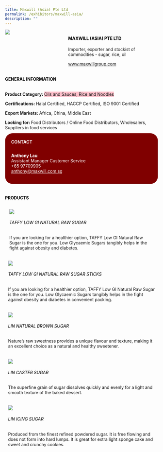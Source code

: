 ```yaml
---
title: Maxwill (Asia) Pte Ltd
permalink: /exhibitors/maxwill-asia/
description: ""
---
```

<head>
	<div class="flex-paragraph">
		<!--hi there! this is a comment and will provide you with instructional guides-->
		<!--insert booth number here!-->
		<p style="text-transform: uppercase"></p></div>
			<div class="flex-container" style="display: flex; flex-wrap: wrap;">
				<!--insert DOWNLOAD link of company logo between the " marks!-->
			<div class="card sgds" style="flex: 1 1 40%; display: block;"><img src="https://drive.google.com/uc?id=1CVnguN1YLd2VizzseO3n_V-fpmcQDV12&export=download"></div>
	<div class="card-sgds" style="flex: 1 1 58%; display: block; margin-left: 3px">
		<h4 style="text-transform: uppercase; color: black;"><!--insert the exhibitor's name between the <b> tags here--><b>Maxwill (Asia) Pte Ltd</b></h4><!--insert the exhibitor's description between the <p> tags here-->
		<p>Importer, exporter and stockist of commodities - sugar, rice, oil</p>
		<!--insert the exhibitor's website link, making sure there is "https:// www." present please. make sure the entire https link goes in between the " marks-->
		<p><a href="https://www.maxwillgroup.com" target="_blank"><!--insert the www website link here (no need for https)-->www.maxwillgroup.com</a></p>
	</div>
</div>
</head>

<body>
	<h4 style="text-transform: uppercase; color: black;"><b>General Information</b></h4>
		<div class="flex-container" style="display: flex; flex-wrap: wrap;">
			<div class="card sgds" style="flex: 1 1 65%; display: block; align-self: stretch">
			<div class="flex-paragraph">
			<p><b>Product Category: </b><span style=" background-color: pink; border-radius: 10 px;"><!--insert the exhibitor's pdt cat between the <p> tags here-->Oils and Sauces, Rice and Noodles</span></p> 
				<p><b>Certifications: </b><!--insert all the exhibitor's certifications between the </b> and </p> here-->Halal Certified, HACCP Certified, ISO 9001 Certified</p>
			<p><b>Export Markets: </b><!--insert all the exhibitor's export markets between the </b> and </p> here-->Africa, China, Middle East</p>
			<p style="margin-bottom: 10px;"><b>Looking for: </b><!--insert all the exhibitor's potential business partners between the </b> and </p> here-->Food Distributors / Online Food Distributors, Wholesalers, Suppliers in food services</p>
			</div>
		</div>
		<div class="card sgds" style="flex: 1 1 35%; padding: 10px; display: block; background-color: maroon; border-radius: 25px; align-self: center;">
		<h4 style="color: white; margin-top: 10px; margin-left: 10px;">CONTACT</h4>
		<div class="flex-paragraph">
			<!--replace with exhibitor's: -->
			<p style="padding: 10px; color: white;"><b><!-- POC name-->Anthony Lau</b><br><!-- designation-->Assistant Manager Customer Service<br><!--contact number-->+65 97709905<br><!-- for linking purposes, insert their email after "mailto:"...--><a href="mailto:anthony@maxwill.com.sg" style="color: white;"><!--...and also include the display email before </a> here-->anthony@maxwill.com.sg</a></p>
		</div>
			</div>
		</div>
	<br>
		<h4 style="text-transform: uppercase; color: black;"><b>products</b></h4>
<div style="display: flex; flex-wrap: wrap;">
  <div class="card sgds" style="flex: 1 1 47%; margin: 10px; display: block;"><!--insert the exhibitor's DOWNLOAD image for product between the " marks here-->
	<div class="flex-image" style="display: block;"><img src="https://drive.google.com/uc?id=1cbb8LXfUCYTiPlMT-CJ63cC19jpGnZ41&export=download"></div>
	<div class="flex-paragraph">
		<h6 style="text-transform: uppercase; color: black;"><!--insert product name before </h6> and product description after <p>-->TAFFY LOW GI NATURAL RAW SUGAR</h6>
		<p>If you are looking for a healthier option, TAFFY Low GI Natural Raw Sugar is the one for you. Low Glycaemic Sugars tangibly helps in the fight against obesity and diabetes.</p></div>
	</div>
		<div class="card sgds" style="flex: 1 1 47%; margin: 10px; display: block;">
		<div class="flex-image" style="display: block;"><img src="https://drive.google.com/uc?id=1I0asOfEnIG2I4aqTTx2Oo0i7WZWLUynw&export=download"></div>
	<div class="flex-paragraph">
		<h6 style="text-transform: uppercase; color: black;">  
TAFFY LOW GI NATURAL RAW SUGAR STICKS</h6>
		<p>If you are looking for a healthier option, TAFFY Low GI Natural Raw Sugar is the one for you. Low Glycaemic Sugars tangibly helps in the fight against obesity and diabetes in convenient packing.
</p></div>
	</div>
		<div class="card sgds" style="flex: 1 1 47%; margin: 10px; display: block;">
		<div class="flex-image" style="display: block;"><img src="https://drive.google.com/uc?id=1fOcFLdJc82GnQ7AJeij-4TrKP3r-v6K2&export=download"></div>
	<div class="flex-paragraph">
		<h6 style="text-transform: uppercase; color: black;">Lin Natural Brown Sugar</h6>
		<p>Nature’s raw sweetness provides a unique flavour and texture, making it an excellent choice as a natural and healthy sweetener.

</p></div>
		</div>
		<div class="card sgds" style="flex: 1 1 47%; margin: 10px; display: block;">
		<div class="flex-image" style="display: block;"><img src="https://drive.google.com/uc?id=1HJ1MuZFYzGl2wkDgcMtfGoANVdr8yVBK&export=download"></div>
	<div class="flex-paragraph">
		<h6 style="text-transform: uppercase; color: black;">Lin Caster Sugar</h6>
		<p>The superfine grain of sugar dissolves quickly and evenly for a light and smooth texture of the baked dessert.</p></div>
	</div>
		<div class="card sgds" style="flex: 1 1 47%; margin: 10px; display: block;">
		<div class="flex-image" style="display: block;"><img src="https://drive.google.com/uc?id=1nPrF-MY44wD0JymZ9CbF0TrYZORkD7Vz&export=download"></div>
	<div class="flex-paragraph">
		<h6 style="text-transform: uppercase; color: black;">Lin Icing Sugar</h6>
		<p>Produced from the finest refined powdered sugar. It is free flowing and does not form into hard lumps. It is great for extra light sponge cake and sweet and crunchy cookies.</p></div>
	</div>
	<!--don't delete these 2 tags. double check how the layout looks on the right too and lemme know if there are any problems! thank u so much for ur hardwork!-->
	</div>
</body>